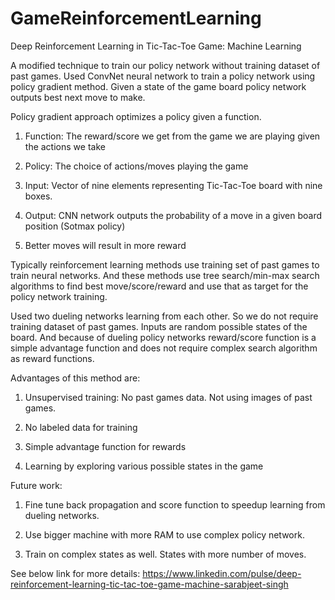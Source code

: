 # GameReinforcementLearning
Deep Reinforcement Learning in Tic-Tac-Toe Game: Machine Learning

A modified technique to train our policy network without training dataset of past games. Used ConvNet neural network to train a policy network using policy gradient method. Given a state of the game board policy network outputs best next move to make.

Policy gradient approach optimizes a policy given a function.

1) Function: The reward/score we get from the game we are playing given the actions we take

2) Policy: The choice of actions/moves playing the game

3) Input: Vector of nine elements representing Tic-Tac-Toe board with nine boxes.

4) Output: CNN network outputs the probability of a move in a given board position (Sotmax policy)

5) Better moves will result in more reward



Typically reinforcement learning methods use training set of past games to train neural networks. And these methods use tree search/min-max search algorithms to find best move/score/reward and use that as target for the policy network training.

Used two dueling networks learning from each other. So we do not require training dataset of past games. Inputs are random possible states of the board. And because of dueling policy networks reward/score function is a simple advantage function and does not require complex search algorithm as reward functions.

Advantages of this method are:

1) Unsupervised training: No past games data. Not using images of past games.

2) No labeled data for training

3) Simple advantage function for rewards

4) Learning by exploring various possible states in the game

Future work:

1) Fine tune back propagation and score function to speedup learning from dueling networks.

2) Use bigger machine with more RAM to use complex policy network.

3) Train on complex states as well. States with more number of moves.



See below link for more details:
https://www.linkedin.com/pulse/deep-reinforcement-learning-tic-tac-toe-game-machine-sarabjeet-singh
